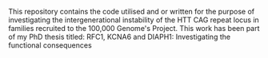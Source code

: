 This repository contains the code utilised and or written for the purpose of investigating the intergenerational instability of the HTT CAG repeat locus in families recruited to the 100,000 Genome's Project.
This work has been part of my PhD thesis titled: RFC1, KCNA6 and DIAPH1: Investigating the functional consequences
